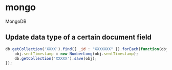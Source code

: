 # mongo
MongoDB

## Update data type of a certain document field
```js
db.getCollection('XXXX').find({ _id : "XXXXXXX" }).forEach(function(obj) { 
    obj.sentTimestamp = new NumberLong(obj.sentTimestamp);
    db.getCollection('XXXXX').save(obj);
});
```

